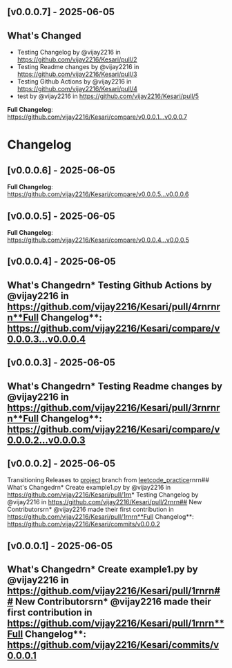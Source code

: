 ## [v0.0.0.7] - 2025-06-05

## What's Changed
* Testing Changelog by @vijay2216 in https://github.com/vijay2216/Kesari/pull/2
* Testing Readme changes by @vijay2216 in https://github.com/vijay2216/Kesari/pull/3
* Testing Github Actions by @vijay2216 in https://github.com/vijay2216/Kesari/pull/4
* test by @vijay2216 in https://github.com/vijay2216/Kesari/pull/5


**Full Changelog**: https://github.com/vijay2216/Kesari/compare/v0.0.0.1...v0.0.0.7

# Changelog
## [v0.0.0.6] - 2025-06-05
**Full Changelog**: https://github.com/vijay2216/Kesari/compare/v0.0.0.5...v0.0.0.6

## [v0.0.0.5] - 2025-06-05
**Full Changelog**: https://github.com/vijay2216/Kesari/compare/v0.0.0.4...v0.0.0.5

## [v0.0.0.4] - 2025-06-05
## What's Changedrn* Testing Github Actions by @vijay2216 in https://github.com/vijay2216/Kesari/pull/4rnrnrn**Full Changelog**: https://github.com/vijay2216/Kesari/compare/v0.0.0.3...v0.0.0.4

## [v0.0.0.3] - 2025-06-05
## What's Changedrn* Testing Readme changes by @vijay2216 in https://github.com/vijay2216/Kesari/pull/3rnrnrn**Full Changelog**: https://github.com/vijay2216/Kesari/compare/v0.0.0.2...v0.0.0.3

## [v0.0.0.2] - 2025-06-05
Transitioning Releases to [project](https://github.com/vijay2216/Kesari/tree/project) branch from [leetcode_practice](https://github.com/vijay2216/Kesari/tree/leetcode_practice)rnrn## What's Changedrn* Create example1.py by @vijay2216 in https://github.com/vijay2216/Kesari/pull/1rn* Testing Changelog by @vijay2216 in https://github.com/vijay2216/Kesari/pull/2rnrn## New Contributorsrn* @vijay2216 made their first contribution in https://github.com/vijay2216/Kesari/pull/1rnrn**Full Changelog**: https://github.com/vijay2216/Kesari/commits/v0.0.0.2

## [v0.0.0.1] - 2025-06-05
## What's Changedrn* Create example1.py by @vijay2216 in https://github.com/vijay2216/Kesari/pull/1rnrn## New Contributorsrn* @vijay2216 made their first contribution in https://github.com/vijay2216/Kesari/pull/1rnrn**Full Changelog**: https://github.com/vijay2216/Kesari/commits/v0.0.0.1

